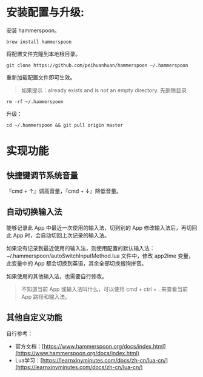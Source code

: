 # 安装配置与升级:

安装 hammerspoon。
```
brew install hammerspoon
```

将配置文件克隆到本地根目录。
```
git clone https://github.com/peihuanhuan/hammerspoon ~/.hammerspoon
```

重新加载配置文件即可生效。

> 如果提示：already exists and is not an empty directory. 先删除目录
```
rm -rf ~/.hammerspoon
```

升级：
```
cd ~/.hammerspoon && git pull origin master
```

# 实现功能

## 快捷键调节系统音量
『cmd + ↑』调高音量，『cmd + ↓』降低音量。
## 自动切换输入法
能够记录此 App 中最近一次使用的输入法，切到别的 App 修改输入法后，再切回此 App 时，会自动切回上次记录的输入法。

如果没有记录到最近使用的输入法，则使用配置的默认输入法： ~/.hammerspoon/autoSwitchInputMethod.lua 文件中，修改 app2Ime 变量，此变量中的 App 都会切换到英语，其余全部切换搜狗拼音。

如果使用的其他输入法，也需要自行修改。
> 不知道当前 App 或输入法叫什么，可以使用 cmd + ctrl + . 来查看当前 App 路径和输入法。



## 其他自定义功能
自行参考：
- 官方文档：[https://www.hammerspoon.org/docs/index.html](https://www.hammerspoon.org/docs/index.html)
- Lua学习：[https://learnxinyminutes.com/docs/zh-cn/lua-cn/](https://learnxinyminutes.com/docs/zh-cn/lua-cn/)
